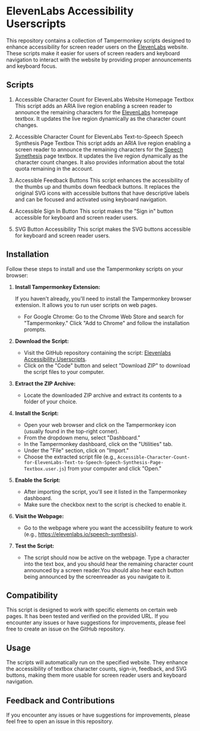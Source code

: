 # ElevenLabs Accessibility Userscripts

This repository contains a collection of Tampermonkey scripts designed to enhance accessibility for screen reader users on the [ElevenLabs](https://elevenlabs.io) website. These scripts make it easier for users of screen readers and keyboard navigation to interact with the website by providing proper announcements and keyboard focus.

## Scripts

1. Accessible Character Count for ElevenLabs Website Homepage Textbox
   This script adds an ARIA live region enabling a screen reader to announce the remaining characters for the [ElevenLabs](https://elevenlabs.io) homepage textbox. It updates the live region dynamically as the character count changes.

2. Accessible Character Count for ElevenLabs Text-to-Speech Speech Synthesis Page Textbox
   This script adds an ARIA live region enabling a screen reader to announce the remaining characters for the [Speech Synethesis](https://elevenlabs.io/speech-synthesis) page textbox. It updates the live region dynamically as the character count changes. It also provides information about the total quota remaining in the account.

3. Accessible Feedback Buttons
   This script enhances the accessibility of the thumbs up and thumbs down feedback buttons. It replaces the original SVG icons with accessible buttons that have descriptive labels and can be focused and activated using keyboard navigation.

4. Accessible Sign In Button
   This script makes the "Sign in" button accessible for keyboard and screen reader users.

5. SVG Button Accessibility
   This script makes the SVG buttons accessible for keyboard and screen reader users.

## Installation

Follow these steps to install and use the Tampermonkey scripts on your browser:

1. **Install Tampermonkey Extension:**

   If you haven't already, you'll need to install the Tampermonkey browser extension. It allows you to run user scripts on web pages.

   - For Google Chrome: Go to the Chrome Web Store and search for "Tampermonkey." Click "Add to Chrome" and follow the installation prompts.

2. **Download the Script:**

   - Visit the GitHub repository containing the script: [Elevenlabs Accessibility Userscripts](https://github.com/your-username/elevenlabs-accessibility-userscripts).
   - Click on the "Code" button and select "Download ZIP" to download the script files to your computer.

3. **Extract the ZIP Archive:**

   - Locate the downloaded ZIP archive and extract its contents to a folder of your choice.

4. **Install the Script:**

   - Open your web browser and click on the Tampermonkey icon (usually found in the top-right corner).
   - From the dropdown menu, select "Dashboard."
   - In the Tampermonkey dashboard, click on the "Utilities" tab.
   - Under the "File" section, click on "Import."
   - Choose the extracted script file (e.g., `Accessible-Character-Count-for-ElevenLabs-Text-to-Speech-Speech-Synthesis-Page-Textbox.user.js`) from your computer and click "Open."

5. **Enable the Script:**

   - After importing the script, you'll see it listed in the Tampermonkey dashboard.
   - Make sure the checkbox next to the script is checked to enable it.

6. **Visit the Webpage:**

   - Go to the webpage where you want the accessibility feature to work (e.g., https://elevenlabs.io/speech-synthesis).

7. **Test the Script:**

   - The script should now be active on the webpage. Type a character into the text box, and you should hear the remaining character count announced by a screen reader.You should also hear each button being announced by the screenreader as you navigate to it.

## Compatibility

This script is designed to work with specific elements on certain web pages. It has been tested and verified on the provided URL. If you encounter any issues or have suggestions for improvements, please feel free to create an issue on the GitHub repository.

## Usage

The scripts will automatically run on the specified website. They enhance the accessibility of textbox character counts, sign-in, feedback, and SVG buttons, making them more usable for screen reader users and keyboard navigation.

## Feedback and Contributions

If you encounter any issues or have suggestions for improvements, please feel free to open an issue in this repository.
